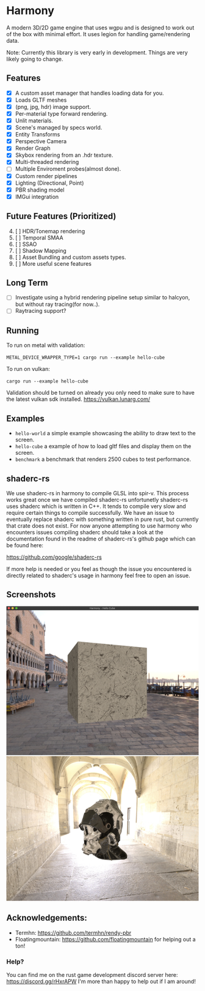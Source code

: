 # Harmony
A modern 3D/2D game engine that uses wgpu and is designed to work out of the box with minimal effort. It uses legion for handling game/rendering data.

Note: Currently this library is very early in development. Things are very likely going to change. 

## Features
- [x] A custom asset manager that handles loading data for you.
- [x] Loads GLTF meshes
- [x] (png, jpg, hdr) image support.
- [x] Per-material type forward rendering.
- [x] Unlit materials.
- [x] Scene's managed by specs world.
- [x] Entity Transforms
- [x] Perspective Camera
- [x] Render Graph
- [x] Skybox rendering from an .hdr texture.
- [x] Multi-threaded rendering
- [ ] Multiple Enviroment probes(almost done).
- [x] Custom render pipelines
- [x] Lighting (Directional, Point)
- [x] PBR shading model
- [x] IMGui integration

## Future Features (Prioritized)
4. [ ] HDR/Tonemap rendering
5. [ ] Temporal SMAA
6. [ ] SSAO
7. [ ] Shadow Mapping
8. [ ] Asset Bundling and custom assets types.
9. [ ] More useful scene features

## Long Term
- [ ] Investigate using a hybrid rendering pipeline setup similar to halcyon, but without ray tracing(for now..). 
- [ ] Raytracing support?

## Running

To run on metal with validation:

`METAL_DEVICE_WRAPPER_TYPE=1 cargo run --example hello-cube`

To run on vulkan: 

`cargo run --example hello-cube`

Validation should be turned on already you only need to make sure to have the latest vulkan sdk installed. https://vulkan.lunarg.com/

## Examples

- `hello-world` a simple example showcasing the ability to draw text to the screen.
- `hello-cube` a example of how to load gltf files and display them on the screen.
- `benchmark` a benchmark that renders 2500 cubes to test performance.

## shaderc-rs
We use shaderc-rs in harmony to compile GLSL into spir-v. This process works great once we have compiled shaderc-rs unfortunetly shaderc-rs uses shaderc which is written in C++. It tends to compile very slow and require certain things to compile successfully. We have an issue to eventually replace shaderc with something written in pure rust, but currently that crate does not exist. For now anyone attempting to use harmony who encounters issues compiling shaderc should take a look at the documentation found in the readme of shaderc-rs's github page which can be found here:

https://github.com/google/shaderc-rs

If more help is needed or you feel as though the issue you encountered is directly related to shaderc's usage in harmony feel free to open an issue.

## Screenshots
![Hello Cube](/screenshots/screen2.jpg?raw=true "Hello cube!")
![PBR](/screenshots/screen3.jpg?raw=true "PBR")

## Acknowledgements:
- Termhn: https://github.com/termhn/rendy-pbr
- Floatingmountain: https://github.com/floatingmountain for helping out a ton!

### Help?
You can find me on the rust game development discord server here:
https://discord.gg/rHxrAPW
I'm more than happy to help out if I am around!
